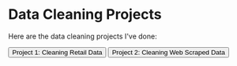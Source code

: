 # Data Cleaning Projects

Here are the data cleaning projects I've done:

<button onclick="window.location.href='cleaning_project1.html'">Project 1: Cleaning Retail Data</button>
<button onclick="window.location.href='cleaning_project2.html'">Project 2: Cleaning Web Scraped Data</button>
